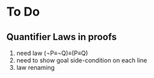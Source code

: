 # To Do

## Quantifier Laws in proofs

1. need law (¬P≡¬Q)≡(P≡Q)
2. need to show goal side-condition on each line
3. law renaming

